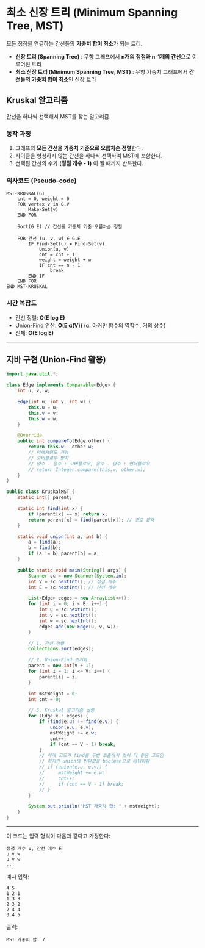 # 최소 신장 트리 (Minimum Spanning Tree, MST)

모든 정점을 연결하는 간선들의 **가중치 합이 최소**가 되는 트리.

- **신장 트리 (Spanning Tree)** : 무향 그래프에서 **n개의 정점과 n-1개의 간선**으로 이루어진 트리
- **최소 신장 트리 (Minimum Spanning Tree, MST)** : 무향 가중치 그래프에서 **간선들의 가중치 합이 최소**인 신장 트리

## Kruskal 알고리즘

간선을 하나씩 선택해서 MST를 찾는 알고리즘.

### 동작 과정

1. 그래프의 **모든 간선을 가중치 기준으로 오름차순 정렬**한다.
2. 사이클을 형성하지 않는 간선을 하나씩 선택하여 MST에 포함한다.
3. 선택된 간선의 수가 **(정점 개수 - 1)** 이 될 때까지 반복한다.

### 의사코드 (Pseudo-code)

```pseudo
MST-KRUSKAL(G)
    cnt = 0, weight = 0
    FOR vertex v in G.V
        Make-Set(v)
    END FOR

    Sort(G.E) // 간선을 가중치 기준 오름차순 정렬

    FOR 간선 (u, v, w) ∈ G.E
        IF Find-Set(u) ≠ Find-Set(v)
            Union(u, v)
            cnt = cnt + 1
            weight = weight + w
            IF cnt == n - 1
                break
        END IF
    END FOR
END MST-KRUSKAL
```

### 시간 복잡도

- 간선 정렬: **O(E log E)**
- Union-Find 연산: **O(E α(V))** (α: 아커만 함수의 역함수, 거의 상수)
- 전체: **O(E log E)**

---

## 자바 구현 (Union-Find 활용)

```java
import java.util.*;

class Edge implements Comparable<Edge> {
    int u, v, w;

    Edge(int u, int v, int w) {
        this.u = u;
        this.v = v;
        this.w = w;
    }

    @Override
    public int compareTo(Edge other) {
        return this.w - other.w;
        // 아래처럼도 가능
        // 오버플로우 방지
        // 양수 - 음수 : 오버플로우, 음수 - 양수 : 언더플로우
        // return Integer.compare(this.w, other.w);
    }
}

public class KruskalMST {
    static int[] parent;

    static int find(int x) {
        if (parent[x] == x) return x;
        return parent[x] = find(parent[x]); // 경로 압축
    }

    static void union(int a, int b) {
        a = find(a);
        b = find(b);
        if (a != b) parent[b] = a;
    }

    public static void main(String[] args) {
        Scanner sc = new Scanner(System.in);
        int V = sc.nextInt(); // 정점 개수
        int E = sc.nextInt(); // 간선 개수

        List<Edge> edges = new ArrayList<>();
        for (int i = 0; i < E; i++) {
            int u = sc.nextInt();
            int v = sc.nextInt();
            int w = sc.nextInt();
            edges.add(new Edge(u, v, w));
        }

        // 1. 간선 정렬
        Collections.sort(edges);

        // 2. Union-Find 초기화
        parent = new int[V + 1];
        for (int i = 1; i <= V; i++) {
            parent[i] = i;
        }

        int mstWeight = 0;
        int cnt = 0;

        // 3. Kruskal 알고리즘 실행
        for (Edge e : edges) {
            if (find(e.u) != find(e.v)) {
                union(e.u, e.v);
                mstWeight += e.w;
                cnt++;
                if (cnt == V - 1) break;
            }
            // 아래 코드가 find를 두번 호출하지 않아 더 좋은 코드임
            // 하지만 union의 반환값을 boolean으로 바꿔야함
            // if (union(e.u, e.v)) {
            //     mstWeight += e.w;
            //     cnt++;
            //     if (cnt == V - 1) break;
            // }
        }

        System.out.println("MST 가중치 합: " + mstWeight);
    }
}
```

---

이 코드는 입력 형식이 다음과 같다고 가정한다:

```
정점 개수 V, 간선 개수 E
u v w
u v w
...
```

예시 입력:

```
4 5
1 2 1
1 3 3
2 3 2
2 4 4
3 4 5
```

출력:

```
MST 가중치 합: 7
```
